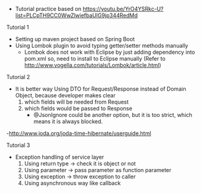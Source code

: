 * Tutorial practice based on https://youtu.be/YrO4YSRkc-U?list=PLCpTH9CC0WwZlwiefbaUlG9jp344RedMd

Tutorial 1
- Setting up maven project based on Spring Boot
- Using Lombok plugin to avoid typing getter/setter methods manually
  * Lombok does not work with Eclipse by just adding dependency into pom.xml
    so, need to install to Eclipse manually (Refer to http://www.vogella.com/tutorials/Lombok/article.html)

Tutorial 2
- It is better way Using DTO for Request/Response instead of Domain Object,
  because developer makes clear 
  1. which fields will be needed from Request
  2. which fields would be passed to Response
     * @JsonIgnore could be another option, but it is too strict, 
        which means it is always blocked. 

-http://www.joda.org/joda-time-hibernate/userguide.html

Tutorial 3
- Exception handling of service layer
  1. Using return type -> check it is object or not
  2. Using parameter   -> pass parameter as function parameter
  3. Using exception   -> throw exception to caller
  4. Using asynchronous way like callback